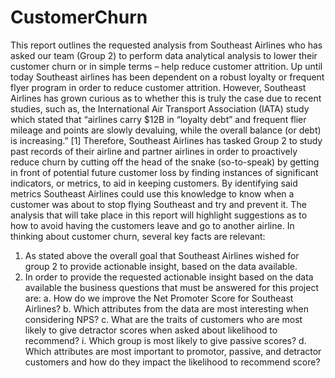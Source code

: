 # CustomerChurn
This report outlines the requested analysis from Southeast Airlines who has asked our team (Group 2) to perform data analytical analysis to lower their customer churn or in simple terms – help reduce customer attrition. Up until today Southeast airlines has been dependent on a robust loyalty or frequent flyer program in order to reduce customer attrition. However, Southeast Airlines has grown curious as to whether this is truly the case due to recent studies, such as, the International Air Transport Association (IATA) study which stated that “airlines carry $12B in “loyalty debt” and frequent flier mileage and points are slowly devaluing, while the overall balance (or debt) is increasing.” [1]
Therefore, Southeast Airlines has tasked Group 2 to study past records of their airline and partner airlines in order to proactively reduce churn by cutting off the head of the snake (so-to-speak) by getting in front of potential future customer loss by finding instances of significant indicators, or metrics, to aid in keeping customers. By identifying said metrics Southeast Airlines could use this knowledge to know when a customer was about to stop flying Southeast and try and prevent it. The analysis that will take place in this report will highlight suggestions as to how to avoid having the customers leave and go to another airline. In thinking about customer churn, several key facts are relevant:
1. As stated above the overall goal that Southeast Airlines wished for group 2 to provide actionable insight, based on the data available.
2. In order to provide the requested actionable insight based on the data available the business questions that must be answered for this project are:
a. How do we improve the Net Promoter Score for Southeast Airlines?
b. Which attributes from the data are most interesting when considering NPS?
c. What are the traits of customers who are most likely to give detractor scores when asked about likelihood to recommend?
i. Which group is most likely to give passive scores?
d. Which attributes are most important to promotor, passive, and detractor customers and how do they impact the likelihood to recommend score?
